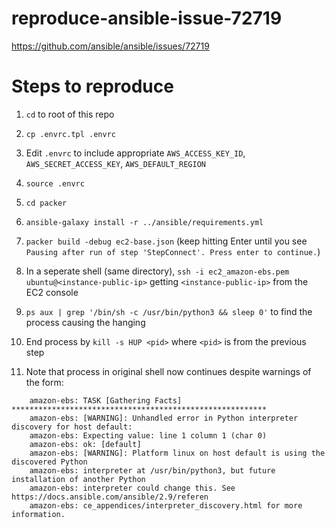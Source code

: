 # reproduce-ansible-issue-72719
https://github.com/ansible/ansible/issues/72719

# Steps to reproduce

1. `cd` to root of this repo

2. `cp .envrc.tpl .envrc`

3. Edit `.envrc` to include appropriate `AWS_ACCESS_KEY_ID`, `AWS_SECRET_ACCESS_KEY`, `AWS_DEFAULT_REGION`

4. `source .envrc`

5. `cd packer`

6. `ansible-galaxy install -r ../ansible/requirements.yml`

7. `packer build -debug ec2-base.json` (keep hitting Enter until you see `Pausing after run of step 'StepConnect'. Press enter to continue.`)

8. In a seperate shell (same directory), `ssh -i ec2_amazon-ebs.pem ubuntu@<instance-public-ip>` getting `<instance-public-ip>` from the EC2 console

9. `ps aux | grep '/bin/sh -c /usr/bin/python3 && sleep 0'` to find the process causing the hanging

10. End process by `kill -s HUP <pid>` where `<pid>` is from the previous step

11. Note that process in original shell now continues despite warnings of the form:

```
    amazon-ebs: TASK [Gathering Facts] *********************************************************
    amazon-ebs: [WARNING]: Unhandled error in Python interpreter discovery for host default:
    amazon-ebs: Expecting value: line 1 column 1 (char 0)
    amazon-ebs: ok: [default]
    amazon-ebs: [WARNING]: Platform linux on host default is using the discovered Python
    amazon-ebs: interpreter at /usr/bin/python3, but future installation of another Python
    amazon-ebs: interpreter could change this. See https://docs.ansible.com/ansible/2.9/referen
    amazon-ebs: ce_appendices/interpreter_discovery.html for more information.
```

